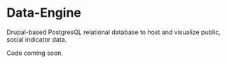 Data-Engine
===========

Drupal-based PostgresQL relational database to host and visualize public, social indicator data. 

Code coming soon. 
